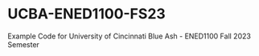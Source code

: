 # UCBA-ENED1100-FS23
Example Code for University of Cincinnati Blue Ash - ENED1100 Fall 2023 Semester
